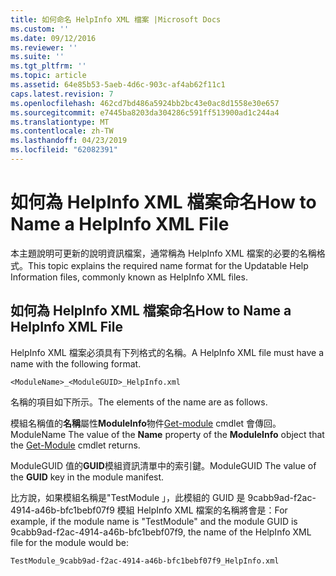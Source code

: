 ```yaml
---
title: 如何命名 HelpInfo XML 檔案 |Microsoft Docs
ms.custom: ''
ms.date: 09/12/2016
ms.reviewer: ''
ms.suite: ''
ms.tgt_pltfrm: ''
ms.topic: article
ms.assetid: 64e85b53-5aeb-4d6c-903c-af4ab62f11c1
caps.latest.revision: 7
ms.openlocfilehash: 462cd7bd486a5924bb2bc43e0ac8d1558e30e657
ms.sourcegitcommit: e7445ba8203da304286c591ff513900ad1c244a4
ms.translationtype: MT
ms.contentlocale: zh-TW
ms.lasthandoff: 04/23/2019
ms.locfileid: "62082391"
---
```

# <a name="how-to-name-a-helpinfo-xml-file"></a><span data-ttu-id="249d2-102">如何為 HelpInfo XML 檔案命名</span><span class="sxs-lookup"><span data-stu-id="249d2-102">How to Name a HelpInfo XML File</span></span>

<span data-ttu-id="249d2-103">本主題說明可更新的說明資訊檔案，通常稱為 HelpInfo XML 檔案的必要的名稱格式。</span><span class="sxs-lookup"><span data-stu-id="249d2-103">This topic explains the required name format for the Updatable Help Information files, commonly known as HelpInfo XML files.</span></span>

## <a name="how-to-name-a-helpinfo-xml-file"></a><span data-ttu-id="249d2-104">如何為 HelpInfo XML 檔案命名</span><span class="sxs-lookup"><span data-stu-id="249d2-104">How to Name a HelpInfo XML File</span></span>

<span data-ttu-id="249d2-105">HelpInfo XML 檔案必須具有下列格式的名稱。</span><span class="sxs-lookup"><span data-stu-id="249d2-105">A HelpInfo XML file must have a name with the following format.</span></span>

`<ModuleName>_<ModuleGUID>_HelpInfo.xml`

<span data-ttu-id="249d2-106">名稱的項目如下所示。</span><span class="sxs-lookup"><span data-stu-id="249d2-106">The elements of the name are as follows.</span></span>

<span data-ttu-id="249d2-107">模組名稱值的**名稱**屬性**ModuleInfo**物件[Get-module](/powershell/module/Microsoft.PowerShell.Core/Get-Module) cmdlet 會傳回。</span><span class="sxs-lookup"><span data-stu-id="249d2-107">ModuleName The value of the **Name** property of the **ModuleInfo** object that the [Get-Module](/powershell/module/Microsoft.PowerShell.Core/Get-Module) cmdlet returns.</span></span>

<span data-ttu-id="249d2-108">ModuleGUID 值的**GUID**模組資訊清單中的索引鍵。</span><span class="sxs-lookup"><span data-stu-id="249d2-108">ModuleGUID The value of the **GUID** key in the module manifest.</span></span>

<span data-ttu-id="249d2-109">比方說，如果模組名稱是"TestModule 」，此模組的 GUID 是 9cabb9ad-f2ac-4914-a46b-bfc1bebf07f9 模組 HelpInfo XML 檔案的名稱將會是：</span><span class="sxs-lookup"><span data-stu-id="249d2-109">For example, if the module name is "TestModule" and the module GUID is 9cabb9ad-f2ac-4914-a46b-bfc1bebf07f9, the name of the HelpInfo XML file for the module would be:</span></span>

`TestModule_9cabb9ad-f2ac-4914-a46b-bfc1bebf07f9_HelpInfo.xml`